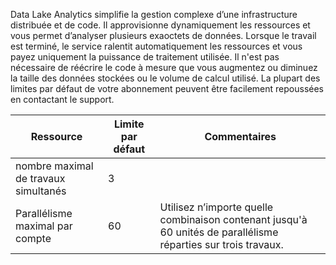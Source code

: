 Data Lake Analytics simplifie la gestion complexe d’une infrastructure distribuée et de code. Il approvisionne dynamiquement les ressources et vous permet d’analyser plusieurs exaoctets de données. Lorsque le travail est terminé, le service ralentit automatiquement les ressources et vous payez uniquement la puissance de traitement utilisée. Il n'est pas nécessaire de réécrire le code à mesure que vous augmentez ou diminuez la taille des données stockées ou le volume de calcul utilisé. La plupart des limites par défaut de votre abonnement peuvent être facilement repoussées en contactant le support.

| **Ressource** | **Limite par défaut** | **Commentaires** |
| --- | --- | --- |
| nombre maximal de travaux simultanés |3 | |
| Parallélisme maximal par compte |60 |Utilisez n’importe quelle combinaison contenant jusqu'à 60 unités de parallélisme réparties sur trois travaux. |

<!---HONumber=AcomDC_0622_2016-->